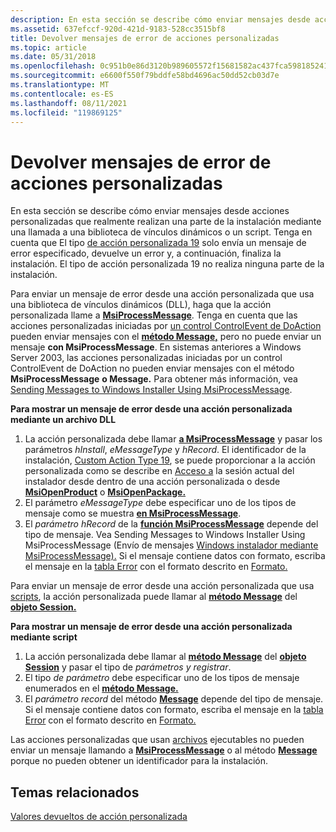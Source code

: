 ```yaml
---
description: En esta sección se describe cómo enviar mensajes desde acciones personalizadas que realmente realizan una parte de la instalación mediante una llamada a una biblioteca de vínculos dinámicos o un script.
ms.assetid: 637efccf-920d-421d-9183-528cc3515bf8
title: Devolver mensajes de error de acciones personalizadas
ms.topic: article
ms.date: 05/31/2018
ms.openlocfilehash: 0c951b0e86d3120b989605572f15681582ac437fca5981852413331a3e63e684
ms.sourcegitcommit: e6600f550f79bddfe58bd4696ac50dd52cb03d7e
ms.translationtype: MT
ms.contentlocale: es-ES
ms.lasthandoff: 08/11/2021
ms.locfileid: "119869125"
---
```

# <a name="returning-error-messages-from-custom-actions"></a>Devolver mensajes de error de acciones personalizadas

En esta sección se describe cómo enviar mensajes desde acciones personalizadas que realmente realizan una parte de la instalación mediante una llamada a una biblioteca de vínculos dinámicos o un script. Tenga en cuenta que El tipo [de acción personalizada 19](custom-action-type-19.md) solo envía un mensaje de error especificado, devuelve un error y, a continuación, finaliza la instalación. El tipo de acción personalizada 19 no realiza ninguna parte de la instalación.

Para enviar un mensaje de error [](dynamic-link-libraries.md) desde una acción personalizada que usa una biblioteca de vínculos dinámicos (DLL), haga que la acción personalizada llame a [**MsiProcessMessage**](/windows/desktop/api/Msiquery/nf-msiquery-msiprocessmessage). Tenga en cuenta que las acciones personalizadas iniciadas por [un control ControlEvent de DoAction](doaction-controlevent.md) pueden enviar mensajes con el [**método Message,**](session-message.md) pero no puede enviar un mensaje **con MsiProcessMessage**. En sistemas anteriores a Windows Server 2003, las acciones personalizadas iniciadas por un control ControlEvent de DoAction no pueden enviar mensajes con el método **MsiProcessMessage** **o Message.** Para obtener más información, vea [Sending Messages to Windows Installer Using MsiProcessMessage](sending-messages-to-windows-installer-using-msiprocessmessage.md).

**Para mostrar un mensaje de error desde una acción personalizada mediante un archivo DLL**

1.  La acción personalizada debe llamar [**a MsiProcessMessage**](/windows/desktop/api/Msiquery/nf-msiquery-msiprocessmessage) y pasar los parámetros *hInstall*, *eMessageType* y *hRecord*. El identificador de la instalación, [Custom Action Type 19](custom-action-type-19.md), se puede proporcionar a la acción personalizada como se describe en [Acceso a](accessing-the-current-installer-session-from-inside-a-custom-action.md) la sesión actual del instalador desde dentro de una acción personalizada o desde [**MsiOpenProduct**](/windows/desktop/api/Msi/nf-msi-msiopenproducta) o [**MsiOpenPackage.**](/windows/desktop/api/Msi/nf-msi-msiopenpackagea)
2.  El parámetro *eMessageType* debe especificar uno de los tipos de mensaje como se muestra [**en MsiProcessMessage**](/windows/desktop/api/Msiquery/nf-msiquery-msiprocessmessage).
3.  El *parámetro hRecord* de la [**función MsiProcessMessage**](/windows/desktop/api/Msiquery/nf-msiquery-msiprocessmessage) depende del tipo de mensaje. Vea Sending Messages to Windows Installer Using MsiProcessMessage (Envío de mensajes [Windows instalador mediante MsiProcessMessage).](sending-messages-to-windows-installer-using-msiprocessmessage.md) Si el mensaje contiene datos con formato, escriba el mensaje en la [tabla Error](error-table.md) con el formato descrito en [Formato.](formatted.md)

Para enviar un mensaje de error desde una acción personalizada que usa [scripts](scripts.md), la acción personalizada puede llamar al [**método Message**](session-message.md) del [**objeto Session.**](session-object.md)

**Para mostrar un mensaje de error desde una acción personalizada mediante script**

1.  La acción personalizada debe llamar al [**método Message**](session-message.md) del [**objeto Session**](session-object.md) y pasar el tipo de *parámetros y* *registrar*.
2.  El tipo *de parámetro* debe especificar uno de los tipos de mensaje enumerados en el [**método Message.**](session-message.md)
3.  El *parámetro record* del método [**Message**](session-message.md) depende del tipo de mensaje. Si el mensaje contiene datos con formato, escriba el mensaje en la [tabla Error](error-table.md) con el formato descrito en [Formato.](formatted.md)

Las acciones personalizadas que usan [archivos](executable-files.md) ejecutables no pueden enviar un mensaje llamando a [**MsiProcessMessage**](/windows/desktop/api/Msiquery/nf-msiquery-msiprocessmessage) o al método [**Message**](session-message.md) porque no pueden obtener un identificador para la instalación.

## <a name="related-topics"></a>Temas relacionados

<dl> <dt>

[Valores devueltos de acción personalizada](custom-action-return-values.md)
</dt> </dl>

 

 



